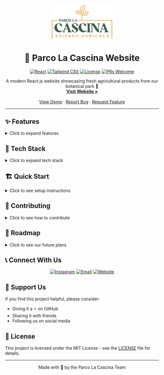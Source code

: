 <div align="center">
  <img src="public/logo.png" alt="Parco La Cascina Logo" width="200"/>

  # 🌿 Parco La Cascina Website

  [![React](https://img.shields.io/badge/React-18.2.0-61DAFB?style=for-the-badge&logo=react)](https://reactjs.org/)
  [![Tailwind CSS](https://img.shields.io/badge/Tailwind-3.0-38B2AC?style=for-the-badge&logo=tailwind-css)](https://tailwindcss.com/)
  [![License](https://img.shields.io/badge/License-MIT-yellow.svg?style=for-the-badge)](LICENSE)
  [![PRs Welcome](https://img.shields.io/badge/PRs-welcome-brightgreen.svg?style=for-the-badge)](http://makeapullrequest.com)

  <p align="center">
    A modern React.js website showcasing fresh agricultural products from our botanical park 🌱
    <br />
    <a href="https://parcolacascina.vercel.app"><strong>Visit Website »</strong></a>
    <br />
    <br />
    <a href="#demo">View Demo</a>
    ·
    <a href="https://github.com/nannipy/parcolacascina/issues">Report Bug</a>
    ·
    <a href="https://github.com/nannipy/parcolacascina/issues">Request Feature</a>
  </p>
</div>

---

## ✨ Features

<details>
<summary>Click to expand features</summary>

🎨 **Modern UI/UX**
- Responsive design for all devices
- Smooth animations and transitions
- Interactive image carousel

🛒 **E-commerce Features**
- Product showcase
- Online ordering system
- Email integration for order processing

📱 **User Experience**
- Fast loading times
- Intuitive navigation
- Contact form integration

</details>

## 🚀 Tech Stack

<details>
<summary>Click to expand tech stack</summary>

| Technology | Purpose |
|------------|---------|
| [React.js](https://reactjs.org/) | Frontend framework |
| [Tailwind CSS](https://tailwindcss.com/) | Styling |
| [React Router](https://reactrouter.com/) | Navigation |
| [EmailJS](https://www.emailjs.com/) | Email service |
| [Framer Motion](https://www.framer.com/motion/) | Animations |
| [React Icons](https://react-icons.github.io/react-icons/) | Icons |
| [Vercel Analytics](https://vercel.com/analytics) | Analytics |

</details>

## 🏗️ Quick Start

<details>
<summary>Click to see setup instructions</summary>

### Prerequisites

```bash
node -v  # Must be ≥ 14.0.0
npm -v   # Must be ≥ 6.0.0
```

### Installation

1️⃣ Clone the repository
```bash
git clone https://github.com/nannipy/parcolacascina.git
```

2️⃣ Install dependencies
```bash
cd parcolacascina
npm install
```

3️⃣ Set up environment variables
```bash
cp .env.example .env
# Edit .env with your EmailJS credentials
```

4️⃣ Start development server
```bash
npm start
```

</details>

## 🤝 Contributing

<details>
<summary>Click to see how to contribute</summary>

We love contributions! Here's how you can help:

```mermaid
graph LR
    A[Fork] --> B[Create Branch]
    B --> C[Make Changes]
    C --> D[Create PR]
    D --> E[Get Reviewed]
    E --> F[Merge!]
```

Check our [Contributing Guidelines](CONTRIBUTING.md) for more details.

</details>

## 🎯 Roadmap

<details>
<summary>Click to see our future plans</summary>

- [ ] Product inventory management
- [ ] User authentication
- [ ] Multi-language support
- [ ] Shopping cart functionality
- [ ] Product categories
- [ ] Enhanced SEO
- [ ] Automated testing
- [ ] Mobile app version

</details>

## 📞 Connect With Us

<div align="center">

[![Instagram](https://img.shields.io/badge/Instagram-E4405F?style=for-the-badge&logo=instagram&logoColor=white)](https://instagram.com/parcolacascina)
[![Email](https://img.shields.io/badge/Email-D14836?style=for-the-badge&logo=gmail&logoColor=white)](mailto:parcolacascina@gmail.com)
[![Website](https://img.shields.io/badge/Website-000000?style=for-the-badge&logo=About.me&logoColor=white)](https://parcolacascina.vercel.app)

</div>

## 💖 Support Us

If you find this project helpful, please consider:
- Giving it a ⭐️ on GitHub
- Sharing it with friends
- Following us on social media

## 📄 License

This project is licensed under the MIT License - see the [LICENSE](LICENSE) file for details.

---

<div align="center">
  Made with 💚 by the Parco La Cascina Team
</div>

